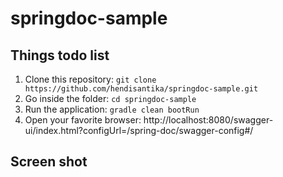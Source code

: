 # springdoc-sample
## Things todo list
1. Clone this repository: `git clone https://github.com/hendisantika/springdoc-sample.git`
2. Go inside the folder: `cd springdoc-sample`
3. Run the application: `gradle clean bootRun`
4. Open your favorite browser: http://localhost:8080/swagger-ui/index.html?configUrl=/spring-doc/swagger-config#/

## Screen shot